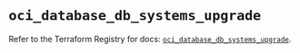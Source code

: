 # `oci_database_db_systems_upgrade`

Refer to the Terraform Registry for docs: [`oci_database_db_systems_upgrade`](https://registry.terraform.io/providers/oracle/oci/7.19.0/docs/resources/database_db_systems_upgrade).
